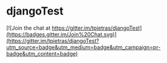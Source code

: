 # djangoTest

[![Join the chat at https://gitter.im/tpietras/djangoTest](https://badges.gitter.im/Join%20Chat.svg)](https://gitter.im/tpietras/djangoTest?utm_source=badge&utm_medium=badge&utm_campaign=pr-badge&utm_content=badge)
